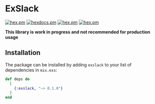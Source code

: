 # ExSlack

[![hex.pm](https://img.shields.io/hexpm/v/exslack.svg)](https://hex.pm/packages/exslack)
[![hexdocs.pm](https://img.shields.io/badge/hex-docs-lightgreen.svg)](https://hexdocs.pm/exslack/)
[![hex.pm](https://img.shields.io/hexpm/dt/exslack.svg)](https://hex.pm/packages/exslack)
[![hex.pm](https://img.shields.io/hexpm/l/exslack.svg)](https://hex.pm/packages/exslack)

**This library is work in progress and not recommended for production usage**

## Installation

The package can be installed by adding `exslack` to your list of dependencies
in `mix.exs`:

```elixir
def deps do
  [
    {:exslack, "~> 0.1.0"}
  ]
end
```
